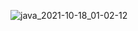 ![java_2021-10-18_01-02-12](https://user-images.githubusercontent.com/59517205/137646574-3294dcbb-5050-4945-b177-98eb1e27e98f.png)
